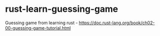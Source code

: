 # rust-learn-guessing-game
Guessing game from learning rust - https://doc.rust-lang.org/book/ch02-00-guessing-game-tutorial.html
